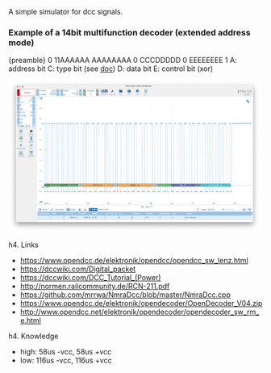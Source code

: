 A simple simulator for dcc signals.

### Example of a 14bit multifunction decoder (extended address mode)
{preamble} 0 11AAAAAA AAAAAAAA 0 CCCDDDDD 0 EEEEEEEE 1
A: address bit
C: type bit (see [doc](https://dccwiki.com/Digital_Packet))
D: data bit
E: control bit (xor)

<img src="example-multifunction-decoder-signal.png" width="500px" />


h4. Links
- https://www.opendcc.de/elektronik/opendcc/opendcc_sw_lenz.html
- https://dccwiki.com/Digital_packet
- https://dccwiki.com/DCC_Tutorial_(Power)
- http://normen.railcommunity.de/RCN-211.pdf
- https://github.com/mrrwa/NmraDcc/blob/master/NmraDcc.cpp
- https://www.opendcc.de/elektronik/opendecoder/OpenDecoder_V04.zip
- http://www.opendcc.net/elektronik/opendecoder/opendecoder_sw_rm_e.html


h4. Knowledge
- high: 58us -vcc, 58us +vcc
- low: 116us -vcc, 116us +vcc
